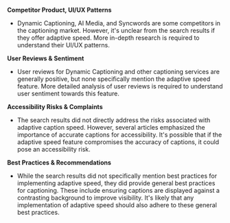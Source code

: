 **Competitor Product, UI/UX Patterns**
- Dynamic Captioning, AI Media, and Syncwords are some competitors in the captioning market. However, it's unclear from the search results if they offer adaptive speed. More in-depth research is required to understand their UI/UX patterns.

**User Reviews & Sentiment**
- User reviews for Dynamic Captioning and other captioning services are generally positive, but none specifically mention the adaptive speed feature. More detailed analysis of user reviews is required to understand user sentiment towards this feature.

**Accessibility Risks & Complaints**
- The search results did not directly address the risks associated with adaptive caption speed. However, several articles emphasized the importance of accurate captions for accessibility. It's possible that if the adaptive speed feature compromises the accuracy of captions, it could pose an accessibility risk.

**Best Practices & Recommendations**
- While the search results did not specifically mention best practices for implementing adaptive speed, they did provide general best practices for captioning. These include ensuring captions are displayed against a contrasting background to improve visibility. It's likely that any implementation of adaptive speed should also adhere to these general best practices.